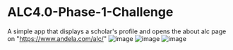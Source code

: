 # ALC4.0-Phase-1-Challenge
A simple app that displays a scholar's profile and opens the about alc page on "https://www.andela.com/alc/"
![image](https://drive.google.com/uc?export=view&id=1nolgL6YOk3ltGgE5MwdVgihIhCQHaHfg)
![image](https://drive.google.com/uc?export=view&id=1n3pAjg7UBnGPEHQvOSMerWN7gt6GOsCy)
![image](https://drive.google.com/uc?export=view&id=1NyuMcDSlWDRZbRfqPhpZXmbscxjfe1g4)
